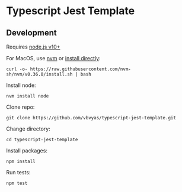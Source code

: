 # Typescript Jest Template

## Development

Requires [node.js v10+](https://nodejs.org/en/)

For MacOS, use [nvm](https://github.com/nvm-sh/nvm) or [install directly](https://nodejs.org/dist/v12.18.4/node-v12.18.4.pkg):

```
curl -o- https://raw.githubusercontent.com/nvm-sh/nvm/v0.36.0/install.sh | bash
```

Install node:

```
nvm install node
```

Clone repo:

```
git clone https://github.com/vbvyas/typescript-jest-template.git
```

Change directory:

```
cd typescript-jest-template
```

Install packages:

```
npm install
```

Run tests:

```
npm test
```
